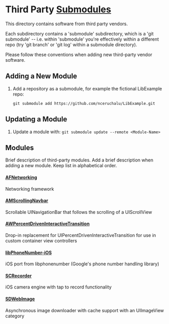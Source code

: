 # Third Party [Submodules](http://git-scm.com/book/en/v2/Git-Tools-Submodules)

This directory contains software from third party vendors.

Each subdirectory contains a 'submodule' subdirectory, which is a
'git submodule' -- i.e. within 'submodule' you're effectively within a
different repo (try 'git branch' or 'git log' within a submodule directory).

Please follow these conventions when adding new third-party vendor software.


## Adding a New Module

1. Add a repository as a submodule, for example the fictional LibExample repo:

   ```git submodule add https://github.com/nceruchalu/LibExample.git```


## Updating a Module
1. Update a module with: `git submodule update --remote <Module-Name>`

## Modules

Brief description of third-party modules. Add a brief description when adding
a new module. Keep list in alphabetical order.


#### [AFNetworking](https://github.com/AFNetworking/AFNetworking)
Networking framework

#### [AMScrollingNavbar](https://github.com/andreamazz/AMScrollingNavbar)
Scrollable UINavigationBar that follows the scrolling of a UIScrollView

#### [AWPercentDrivenInteractiveTransition](https://github.com/MrAlek/AWPercentDrivenInteractiveTransition)
Drop-in replacement for UIPercentDrivenInteractiveTransition for use in custom
container view controllers

#### [libPhoneNumber-iOS](http://github.com/iziz/libPhoneNumber-iOS)
iOS port from libphonenumber (Google's phone number handling library)

#### [SCRecorder](https://github.com/rFlex/SCRecorder)
iOS camera engine with tap to record functionality

#### [SDWebImage](https://github.com/rs/SDWebImage)
Asynchronous image downloader with cache support with an UIImageView category
